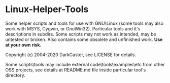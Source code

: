 # Linux-Helper-Tools
Some helper scripts and tools for use with GNU\Linux (some tools may also work with MSYS, Cygwin, or GnuWin32).
Particular tools and it's descriptions in subdirs.
Some scripts may not work as intended, may be untested or broken.
Also contains some obsolete and unfinished work.
**Use at your own risk.**

Copyright (c) 2004-2020 DarkCaster, see LICENSE for details.

Some scripts\tools may include external code\tools\examples\etc from other OSS projects, see details at README.md file inside particular tool's directory.
